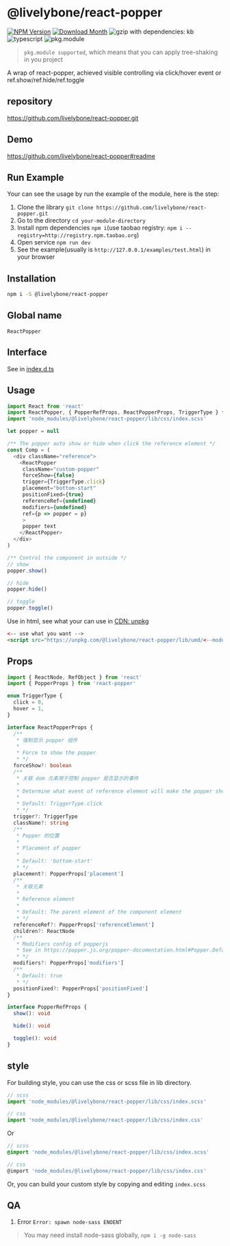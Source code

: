 # @livelybone/react-popper
[![NPM Version](http://img.shields.io/npm/v/@livelybone/react-popper.svg?style=flat-square)](https://www.npmjs.com/package/@livelybone/react-popper)
[![Download Month](http://img.shields.io/npm/dm/@livelybone/react-popper.svg?style=flat-square)](https://www.npmjs.com/package/@livelybone/react-popper)
![gzip with dependencies: kb](https://img.shields.io/badge/gzip--with--dependencies-kb-brightgreen.svg "gzip with dependencies: kb")
![typescript](https://img.shields.io/badge/typescript-supported-blue.svg "typescript")
![pkg.module](https://img.shields.io/badge/pkg.module-supported-blue.svg "pkg.module")

> `pkg.module supported`, which means that you can apply tree-shaking in you project

A wrap of react-popper, achieved visible controlling via click/hover event or ref.show/ref.hide/ref.toggle

## repository
https://github.com/livelybone/react-popper.git

## Demo
https://github.com/livelybone/react-popper#readme

## Run Example
Your can see the usage by run the example of the module, here is the step:

1. Clone the library `git clone https://github.com/livelybone/react-popper.git`
2. Go to the directory `cd your-module-directory`
3. Install npm dependencies `npm i`(use taobao registry: `npm i --registry=http://registry.npm.taobao.org`)
4. Open service `npm run dev`
5. See the example(usually is `http://127.0.0.1/examples/test.html`) in your browser

## Installation
```bash
npm i -S @livelybone/react-popper
```

## Global name
`ReactPopper`

## Interface
See in [index.d.ts](./index.d.ts)

## Usage
```typescript jsx
import React from 'react'
import ReactPopper, { PopperRefProps, ReactPopperProps, TriggerType } from '@livelybone/react-popper'
import 'node_modules/@livelybone/react-popper/lib/css/index.scss'

let popper = null

/** The popper auto show or hide when click the reference element */
const Comp = (
  <div className="reference">
    <ReactPopper
     className="custom-popper"
     forceShow={false}
     trigger={TriggerType.click}
     placement="bottom-start"
     positionFixed={true}
     referenceRef={undefined}
     modifiers={undefined}
     ref={p => popper = p}
     >
     popper text
    </ReactPopper>
  </div>
)

/** Control the component in outside */
// show
popper.show()

// hide
popper.hide()

// toggle
popper.toggle()
```

Use in html, see what your can use in [CDN: unpkg](https://unpkg.com/@livelybone/react-popper/lib/umd/)
```html
<-- use what you want -->
<script src="https://unpkg.com/@livelybone/react-popper/lib/umd/<--module-->.js"></script>
```

## Props
```typescript
import { ReactNode, RefObject } from 'react'
import { PopperProps } from 'react-popper'

enum TriggerType {
  click = 0,
  hover = 1,
}

interface ReactPopperProps {
  /**
   * 强制显示 popper 组件
   *
   * Force to show the popper
   * */
  forceShow?: boolean
  /**
   * 关联 dom 元素用于控制 popper 是否显示的事件
   *
   * Determine what event of reference element will make the popper show or hide
   *
   * Default: TriggerType.click
   * */
  trigger?: TriggerType
  className?: string
  /**
   * Popper 的位置
   *
   * Placement of popper
   *
   * Default: 'bottom-start'
   * */
  placement?: PopperProps['placement']
  /**
   * 关联元素
   *
   * Reference element
   *
   * Default: The parent element of the component element
   * */
  referenceRef?: PopperProps['referenceElement']
  children?: ReactNode
  /**
   * Modifiers config of popperjs
   * See in https://popper.js.org/popper-documentation.html#Popper.Defaults.modifiers
   * */
  modifiers?: PopperProps['modifiers']
  /**
   * Default: true
   * */
  positionFixed?: PopperProps['positionFixed']
}

interface PopperRefProps {
  show(): void

  hide(): void

  toggle(): void
}
```

## style
For building style, you can use the css or scss file in lib directory.
```js
// scss
import 'node_modules/@livelybone/react-popper/lib/css/index.scss'

// css
import 'node_modules/@livelybone/react-popper/lib/css/index.css'
```
Or
```scss
// scss
@import 'node_modules/@livelybone/react-popper/lib/css/index.scss'

// css
@import 'node_modules/@livelybone/react-popper/lib/css/index.css'
```

Or, you can build your custom style by copying and editing `index.scss`

## QA

1. Error `Error: spawn node-sass ENOENT`

> You may need install node-sass globally, `npm i -g node-sass`
